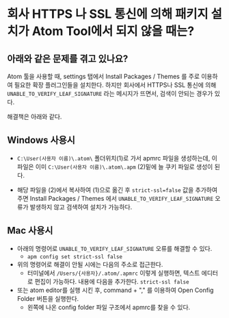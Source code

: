 # 회사 HTTPS 나 SSL 통신에 의해 패키지 설치가 Atom Tool에서 되지 않을 때는?


## 아래와 같은 문제를 겪고 있나요?
Atom 툴을 사용할 때, settings 탭에서 Install Packages / Themes 를 주로 이용하여 필요한 확장 플러그인들을 설치한다. 하지만 회사에서 HTTPS나 SSL 통신에 의해 `UNABLE_TO_VERIFY_LEAF_SIGNATURE` 라는 메시지가 뜨면서, 검색이 안되는 경우가 있다.

해결책은 아래와 같다.

## Windows 사용시
- `C:\User(사용자 이름)\.atom\` 폴더위치(1)로 가서 apmrc 파일을 생성하는데, 이 파일은 이미 `C:\User(사용자 이름)\.atom\.apm` (2)밑에 늘 쿠키 파일로 생성이 된다.

- 해당 파일을 (2)에서 복사하여 (1)으로 옮긴 후 `strict-ssl=false` 값을 추가하여 주면 Install Packages / Themes 에서 `UNABLE_TO_VERIFY_LEAF_SIGNATURE` 오류가 발생하지 않고 검색하여 설치가 가능하다.

## Mac 사용시
- 아래의 명령어로 `UNABLE_TO_VERIFY_LEAF_SIGNATURE` 오류를 해결할 수 있다.
  - `apm config set strict-ssl false`
- 위의 명령어로 해결이 안될 시에는 다음의 주소로 접근한다.
  - 터미널에서 `/Users/{사용자}/.atom/.apmrc` 이렇게 실행하면, 텍스트 에디터로 편집이 가능하다. 내용에 다음을 추가한다. `strict-ssl false`
- 또는 atom editor를 실행 시킨 후, command + "," 를 이용하여 Open Config Folder 버튼을 실행한다.
  - 왼쪽에 나온 config folder 파일 구조에서 apmrc를 찾을 수 있다.
